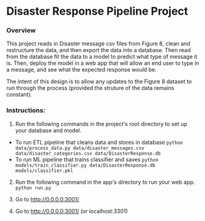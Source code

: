 # Disaster Response Pipeline Project

### Overview
This project reads in Disaster message csv files from Figure 8, clean and restructure the data, and then export the data into a database.
Then read from the database fit the data to a model to predict what type of message it is.  Then, deploy the model in a web app that will allow an end
user to type in a message, and see what the expected response would be.

The intent of this design is to allow any updates to the Figure 8 dataset to run through the process (provided the struture of the data remains constant).

### Instructions:
1. Run the following commands in the project's root directory to set up your database and model.
- To run ETL pipeline that cleans data and stores in database
    `python data/process_data.py data/disaster_messages.csv data/disaster_categories.csv data/DisasterResponse.db`
- To run ML pipeline that trains classifier and saves
    `python models/train_classifier.py data/DisasterResponse.db models/classifier.pkl`


2. Run the following command in the app's directory to run your web app.
    `python run.py`

3. Go to http://0.0.0.0:3001/
3. Go to http://0.0.0.0:3001/  (or localhost:3301)
